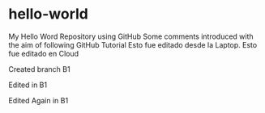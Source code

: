# hello-world
My Hello Word Repository using GitHub
Some comments introduced with the aim of following GitHub Tutorial
Esto fue editado desde la Laptop.
Esto fue editado en Cloud

Created branch B1

Edited in B1

Edited Again in B1
